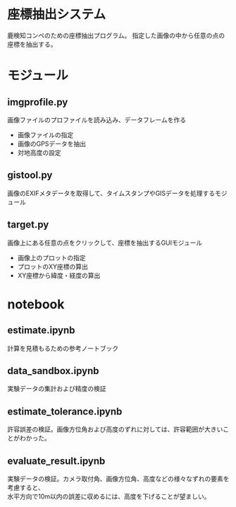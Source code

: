 座標抽出システム
===

鹿検知コンペのための座標抽出プログラム。
指定した画像の中から任意の点の座標を抽出する。

# モジュール

## imgprofile.py
画像ファイルのプロファイルを読み込み、データフレームを作る

- 画像ファイルの指定
- 画像のGPSデータを抽出
- 対地高度の設定

## gistool.py
画像のEXIFメタデータを取得して、タイムスタンプやGISデータを処理するモジュール

## target.py
画像上にある任意の点をクリックして、座標を抽出するGUIモジュール

- 画像上のプロットの指定
- プロットのXY座標の算出
- XY座標から緯度・経度の算出

# notebook
## estimate.ipynb
計算を見積もるための参考ノートブック

## data_sandbox.ipynb
実験データの集計および精度の検証

## estimate_tolerance.ipynb
許容誤差の検証。画像方位角および高度のずれに対しては、許容範囲が大きいことがわかった。

## evaluate_result.ipynb
実験データの検証。カメラ取付角、画像方位角、高度などの様々なずれの要素を考慮すると、<br>
水平方向で10m以内の誤差に収めるには、高度を下げることが望ましい。

